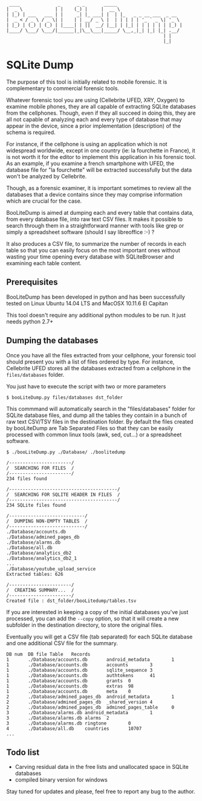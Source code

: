      ____              _      _ _       _____                        
    |  _ \            | |    (_) |     |  __ \                       
    | |_) | ___   ___ | |     _| |_ ___| |  | |_   _ _ __ ___  _ __  
    |  _ < / _ \ / _ \| |    | | __/ _ \ |  | | | | | '_ ` _ \| '_ \
    | |_) | (_) | (_) | |____| | ||  __/ |__| | |_| | | | | | | |_) |
    |____/ \___/ \___/|______|_|\__\___|_____/ \__,_|_| |_| |_| .__/
                                                              | |    
                                                              |_|    


SQLite Dump
===========

The purpose of this tool is initially related to mobile forensic. It is complementary to commercial forensic tools.

Whatever forensic tool you are using (Cellebrite UFED, XRY, Oxygen) to examine mobile phones, they are all capable of extracting SQLite databases from the cellphones. Though, even if they all succeed in doing this, they are all not capable of analyzing each and every type of database that may appear in the device, since a prior implementation (description) of the schema is required.

For instance, if the cellphone is using an application which is not widespread worldwide, except in one country (ie: la fourchette in France), it is not worth it for the editor to implement this application in his forensic tool. As an example, if you examine a french smartphone with UFED, the database file for "la fourchette" will be extracted successfully but the data won't be analyzed by Cellebrite.

Though, as a forensic examiner, it is important sometimes to review all the databases that a device contains since they may comprise information which are crucial for the case.

BooLiteDump is aimed at dumping each and every table that contains data, from every database file, into raw text CSV files. It makes it possible to search through them in a straightforward manner with tools like grep or simply a spreadsheet software (should I say libreoffice :-) ?

It also produces a CSV file, to summarize the number of records in each table so that you can easily focus on the most important ones without wasting your time opening every database with SQLiteBrowser and examining each table content.

Prerequisites
------------

BooLiteDump has been developed in python and has been successfully tested on Linux Ubuntu 14.04 LTS and MacOSX 10.11.6 El Capitan

This tool doesn't require any additional python modules to be run. It just needs python 2.7+

Dumping the databases
---------------------

Once you have all the files extracted from your cellphone, your forensic tool should present you with a list of files ordered by type. For instance, Cellebrite UFED stores all the databases extracted from a cellphone in the ``files/databases`` folder.

You just have to execute the script with two or more parameters

    $ booLiteDump.py files/databases dst_folder

This commmand will automatically search in the "files/databases" folder for SQLite database files, and dump all the tables they contain in a bunch of raw text CSV/TSV files in the destination folder. By default the files created by booLiteDump are Tab Separated Files so that they can be easily processed with common linux tools (awk, sed, cut...) or a spreadsheet software.

    $ ./booLiteDump.py ./Database/ ./boolitedump

    /-----------------------/
    /  SEARCHING FOR FILES  /
    /-----------------------/
    234 files found

    /----------------------------------------/
    /  SEARCHING FOR SQLITE HEADER IN FILES  /
    /----------------------------------------/
    234 SQLite files found

    /----------------------------/
    /  DUMPING NON-EMPTY TABLES  /
    /----------------------------/
    ./Database/accounts.db
    ./Database/admined_pages_db
    ./Database/alarms.db
    ./Database/all.db
    ./Database/analytics_db2
    ./Database/analytics_db2_1
    ...
    ./Database/youtube_upload_service
    Extracted tables: 626

    /-----------------------/
    /  CREATING SUMMARY...  /
    /-----------------------/
    Created file : dst_folder/booLitedump/tables.tsv

If you are interested in keeping a copy of the initial databases you've just processed, you can add the ``--copy`` option, so that it will create a new subfolder in the destination directory, to store the original files.

Eventually you will get a CSV file (tab separated) for each SQLite database and one additional CSV file for the summary.

    DB num  DB file Table   Records
    1       ./Database/accounts.db       android_metadata        1
    1       ./Database/accounts.db       accounts        3
    1       ./Database/accounts.db       sqlite_sequence 3
    1       ./Database/accounts.db       authtokens      41
    1       ./Database/accounts.db       grants  0
    1       ./Database/accounts.db       extras  98
    1       ./Database/accounts.db       meta    0
    2       ./Database/admined_pages_db  android_metadata        1
    2       ./Database/admined_pages_db  _shared_version 4
    2       ./Database/admined_pages_db  admined_pages_table     0
    3       ./Database/alarms.db android_metadata        1
    3       ./Database/alarms.db alarms  2
    3       ./Database/alarms.db ringtone        0
    4       ./Database/all.db    countries       10707
    ...

Todo list
---------
- Carving residual data in the free lists and unallocated space in SQLite databases
- compiled binary version for windows


Stay tuned for updates and please, feel free to report any bug to the author.
